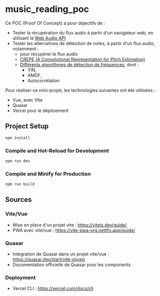 #  music_reading_poc

Ce POC (Proof Of Concept) a pour objectifs de :
* Tester la récupération du flux audio à partir d'un navigateur web, en utilisant la [Web Audio API](https://developer.mozilla.org/en-US/docs/Web/API/Web_Audio_API)
* Tester les alternatives de détection de notes, à partir d'un flux audio, notamment :
  *  pour récupérer le flux audio
  * [CREPE (A Convolutional Representation for Pitch Estimation)](https://github.com/marl/crepe)
  * [Différents algorithmes de détection de fréquences](https://github.com/peterkhayes/pitchfinder), dont :
    * YIN,
    * AMDF,
    * Autocorrélation

Pour réaliser ce mini-projet, les technologies suivantes ont été utilisées :
* Vue, avec Vite
* Quasar
* Vercel pour le déploiement

## Project Setup

```sh
npm install
```

### Compile and Hot-Reload for Development

```sh
npm run dev
```

### Compile and Minify for Production

```sh
npm run build
```

## Sources
### Vite/Vue
* Mise en place d'un projet vite : https://vitejs.dev/guide/
* PWA avec vite/vue : https://vite-pwa-org.netlify.app/guide/

### Quasar
* Integration de Quasar dans un projet vite/vue : https://quasar.dev/start/vite-plugin
* Documentation officielle de Quasar pour les components

### Deployment
* Vercel CLI : https://vercel.com/docs/cli